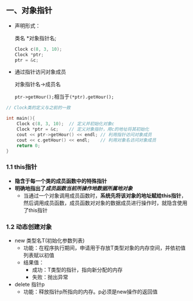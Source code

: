 ## 一、对象指针

- 声明形式：

	类名 *对象指针名;

	```c++
	Clock c(8, 3, 10);
	Clock *ptr;
	ptr = &c;
	```

- 通过指针访问对象成员

	对象指针名->成员名

	`ptr->getHour();`相当于`(*ptr).getHour();`

```c++
// Clock类的定义与之前的一致

int main(){
    Clock c(8, 3, 10);	// 定义并初始化对象c
    Clock *ptr = &c;	// 定义对象指针，用c的地址将其初始化
    cout << ptr->getHour() << endl;	// 利用指针访问对象成员
    cout << c.getHour() << endl;	// 利用对象名访问对象成员
    return 0;
}
```

### 1.1 this指针

- **隐含于每一个类的成员函数中的特殊指针**
- **明确地指出了*成员函数当前所操作地数据所属地对象***
	- 当通过一个对象调用成员函数时，**系统先将该对象的地址赋给this指针**，然后调用成员函数，成员函数对对象的数据成员进行操作时，就隐含使用了this指针



### 1.2 动态创建对象

- new 类型名T(初始化参数列表)
	- 功能：在程序执行期间，申请用于存放T类型对象的内存空间，并依初值列表赋以初值
	- 结果值：
		- 成功：T类型的指针，指向新分配的内存
		- 失败：抛出异常
- delete 指针p
	- 功能：释放指针p所指向的内存。p必须是new操作的返回值



